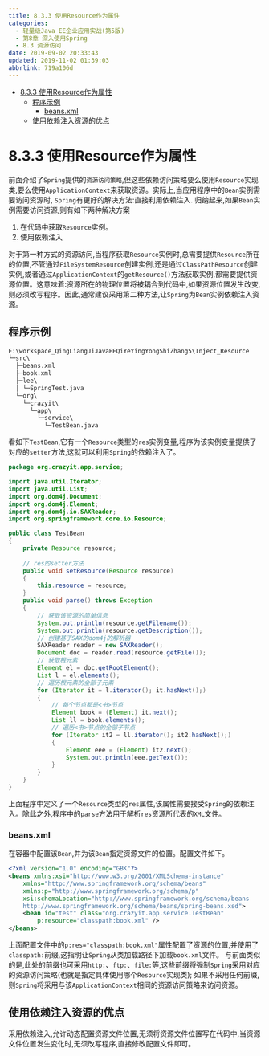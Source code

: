 ```yaml
---
title: 8.3.3 使用Resource作为属性
categories: 
  - 轻量级Java EE企业应用实战(第5版)
  - 第8章 深入使用Spring
  - 8.3 资源访问
date: 2019-09-02 20:33:43
updated: 2019-11-02 01:39:03
abbrlink: 719a106d
---
```

- [8.3.3 使用Resource作为属性](/ReadingNotes/719a106d/#8-3-3-使用Resource作为属性)
    - [程序示例](/ReadingNotes/719a106d/#程序示例)
        - [beans.xml](/ReadingNotes/719a106d/#beans-xml)
    - [使用依赖注入资源的优点](/ReadingNotes/719a106d/#使用依赖注入资源的优点)

<!--more-->
<script src="https://cdn.bootcss.com/jquery/3.4.0/jquery.slim.min.js"></script>
<script>$(document).ready(function () {$(".post-body > ul:nth-child(1)").hide();});</script>

<!--end-->
<!--SSTStart-->
# 8.3.3 使用Resource作为属性 #
前面介绍了`Spring`提供的`资源访问策略`,但这些依赖访问策略要么使用`Resource`实现类,要么使用`ApplicationContext`来获取资源。实际上,当应用程序中的`Bean`实例需要访问资源时, `Spring`有更好的解决方法:直接利用依赖注入.
归纳起来,如果`Bean`实例需要访问资源,则有如下两种解决方案
1. 在代码中获取`Resource`实例。
2. 使用依赖注入

对于第一种方式的资源访问,当程序获取`Resource`实例时,总需要提供`Resource`所在的位置,不管通过`FileSystemResource`创建实例,还是通过`ClassPathResource`创建实例,或者通过`ApplicationContext`的`getResource()`方法获取实例,都需要提供资源位置。这意味着:资源所在的物理位置将被耦合到代码中,如果资源位置发生改变,则必须改写程序。因此,通常建议采用第二种方法,让`Spring`为`Bean`实例依赖注入资源。
## 程序示例 ##
```cmd
E:\workspace_QingLiangJiJavaEEQiYeYingYongShiZhang5\Inject_Resource
└─src\
  ├─beans.xml
  ├─book.xml
  ├─lee\
  │ └─SpringTest.java
  └─org\
    └─crazyit\
      └─app\
        └─service\
          └─TestBean.java
```
看如下`TestBean`,它有一个`Resource`类型的`res`实例变量,程序为该实例变量提供了对应的`setter`方法,这就可以利用`Spring`的依赖注入了。
```java
package org.crazyit.app.service;

import java.util.Iterator;
import java.util.List;
import org.dom4j.Document;
import org.dom4j.Element;
import org.dom4j.io.SAXReader;
import org.springframework.core.io.Resource;

public class TestBean
{
    private Resource resource;
    
    // res的setter方法
    public void setResource(Resource resource)
    {
        this.resource = resource;
    }
    public void parse() throws Exception
    {
        // 获取该资源的简单信息
        System.out.println(resource.getFilename());
        System.out.println(resource.getDescription());
        // 创建基于SAX的dom4j的解析器
        SAXReader reader = new SAXReader();
        Document doc = reader.read(resource.getFile());
        // 获取根元素
        Element el = doc.getRootElement();
        List l = el.elements();
        // 遍历根元素的全部子元素
        for (Iterator it = l.iterator(); it.hasNext();)
        {
            // 每个节点都是<书>节点
            Element book = (Element) it.next();
            List ll = book.elements();
            // 遍历<书>节点的全部子节点
            for (Iterator it2 = ll.iterator(); it2.hasNext();)
            {
                Element eee = (Element) it2.next();
                System.out.println(eee.getText());
            }
        }
    }
}
```
上面程序中定义了一个`Resource`类型的`res`属性,该属性需要接受`Spring`的依赖注入。除此之外,程序中的`parse`方法用于解析`res`资源所代表的`XML`文件。
### beans.xml ###
在容器中配置该`Bean`,并为该`Bean`指定资源文件的位置。配置文件如下。
```xml
<?xml version="1.0" encoding="GBK"?>
<beans xmlns:xsi="http://www.w3.org/2001/XMLSchema-instance"
    xmlns="http://www.springframework.org/schema/beans"
    xmlns:p="http://www.springframework.org/schema/p"
    xsi:schemaLocation="http://www.springframework.org/schema/beans
	http://www.springframework.org/schema/beans/spring-beans.xsd">
    <bean id="test" class="org.crazyit.app.service.TestBean"
        p:resource="classpath:book.xml" />
</beans>
```
上面配置文件中的`p:res="classpath:book.xml"`属性配置了资源的位置,并使用了`classpath:`前缀,这指明让`Spring`从类加载路径下加载`book.xml`文件。
与前面类似的是,此处的前缀也可采用`http:`、`ftp:`、`file:`等,这些前缀将强制`Spring`采用对应的资源访问策略(也就是指定具体使用哪个`Resource`实现类);
如果不采用任何前缀,则`Spring`将采用与该`ApplicationContext`相同的资源访问策略来访问资源。
## 使用依赖注入资源的优点 ##
采用依赖注入,允许动态配置资源文件位置,无须将资源文件位置写在代码中,当资源文件位置发生变化时,无须改写程序,直接修改配置文件即可。
<!--SSTStop-->

